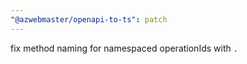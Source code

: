 ```yaml
---
"@azwebmaster/openapi-to-ts": patch
---
```


fix method naming for namespaced operationIds with `.`
